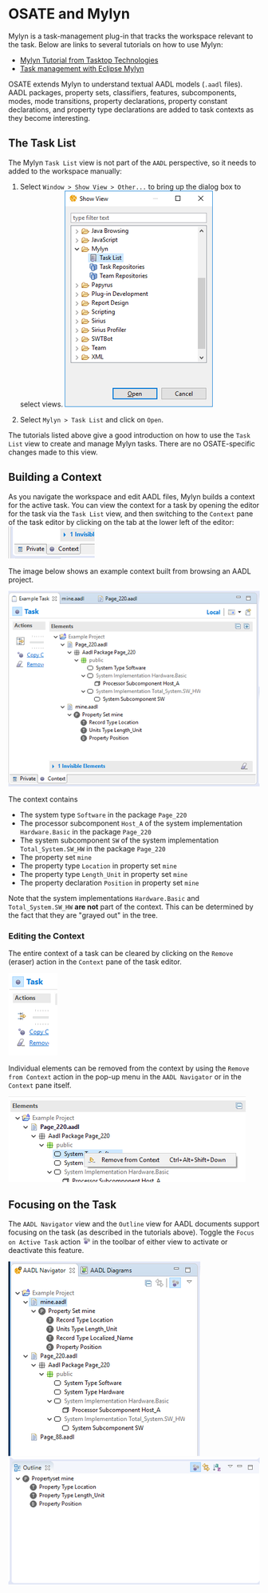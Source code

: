 # OSATE and Mylyn

Mylyn is a task-management plug-in that tracks the workspace relevant to the task.  Below are links to several tutorials on how to use Mylyn:

* [Mylyn Tutorial from Tasktop Technologies](https://www.tasktop.com/mylyn-tutorial)
* [Task management with Eclipse Mylyn](https://www.vogella.com/tutorials/Mylyn/article.html)

OSATE extends Mylyn to understand textual AADL models (`.aadl` files).  AADL packages, property sets, classifiers, features, subcomponents, modes, mode transitions, property declarations, property constant declarations, and property type declarations are added to task contexts as they become interesting.  


## The Task List

The Mylyn `Task List` view is not part of the `AADL` perspective, so it needs to added to the workspace manually: 

1. Select `Window > Show View > Other...` to bring up the dialog box to select views.
  ![Show View Dialog Box](images/show_view.png)

2. Select `Mylyn > Task List` and click on `Open`.

The tutorials listed above give a good introduction on how to use the `Task List` view to create and manage Mylyn tasks.  There are no OSATE-specific changes made to this view.


## Building a Context

As you navigate the workspace and edit AADL files, Mylyn builds a context for the active task.  You can view the context for a task by opening the editor for the task via the `Task List` view, and then switching to the `Context` pane of the task editor by clicking on the tab at the lower left of the editor:
  ![Context Tab](images/context_tab.png)

The image below shows an example context built from browsing an AADL project.

![AADL Context](images/context_pane.png)

The context contains

* The system type `Software` in the package `Page_220`
* The processor subcomponent `Host_A` of the system implementation `Hardware.Basic` in the package `Page_220`
* The system subcomponent `SW` of the system implementation `Total_System.SW_HW` in the package `Page_220`
* The property set `mine`
* The property type `Location` in property set `mine`
* The property type `Length_Unit` in property set `mine`
* The property declaration `Position` in property set `mine`

Note that the system implementations `Hardware.Basic` and `Total_System.SW_HW` **are not** part of the context.  This can be determined by the fact that they are "grayed out" in the tree.

### Editing the Context

The entire context of a task can be cleared by clicking on the `Remove` (eraser) action in the `Context` pane of the task editor.

![Clear context](images/clear_context.png)

Individual elements can be removed from the context by using the `Remove from Context` action in the pop-up menu in the `AADL Navigator` or in the `Context` pane itself.

![Remove from context](images/remove_from_context.png)


## Focusing on the Task

The `AADL Navigator` view and the `Outline` view for AADL documents support focusing on the task (as described in the tutorials above).  Toggle the `Focus on Active Task` action ![icon](images/focus.gif) in the toolbar of either view to activate or deactivate this feature.

![Task focusing in the AADL Navigator](images/task_focused_nav.png)
![Task focusing in the Outline View](images/task_focused_outline.png)

